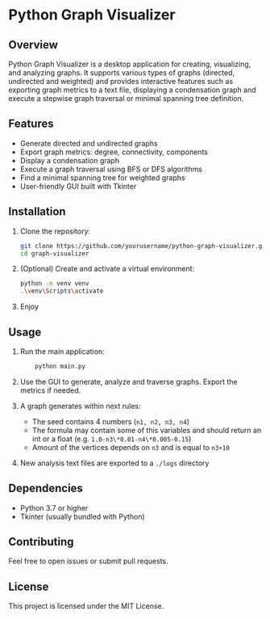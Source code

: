 # Python Graph Visualizer

## Overview

Python Graph Visualizer is a desktop application for creating, visualizing, and analyzing graphs. It supports various types of graphs (directed, undirected and weighted) and provides interactive features such as exporting graph metrics to a text file, displaying a condensation graph and execute a stepwise graph traversal or minimal spanning tree definition.

## Features

- Generate directed and undirected graphs
- Export graph metrics: degree, connectivity, components
- Display a condensation graph
- Execute a graph traversal using BFS or DFS algorithms
- Find a minimal spanning tree for weighted graphs
- User-friendly GUI built with Tkinter

## Installation

1. Clone the repository:

   ```bash
   git clone https://github.com/yourusername/python-graph-visualizer.git
   cd graph-visualizer
   ```

2. (Optional) Create and activate a virtual environment:

   ```bash
   python -m venv venv
   .\venv\Scripts\activate
   ```

3. Enjoy

## Usage

1. Run the main application:

   ```bash
       python main.py
   ```

2. Use the GUI to generate, analyze and traverse graphs. Export the metrics if needed.
3. A graph generates within next rules:

   - The seed contains 4 numbers (`n1, n2, n3, n4`)
   - The formula may contain some of this variables and should return an int or a float (e.g. `1.0-n3\*0.01-n4\*0.005-0.15`)
   - Amount of the vertices depends on `n3` and is equal to `n3+10`

4. New analysis text files are exported to a `./logs` directory

## Dependencies

- Python 3.7 or higher
- Tkinter (usually bundled with Python)

## Contributing

Feel free to open issues or submit pull requests.

## License

This project is licensed under the MIT License.
